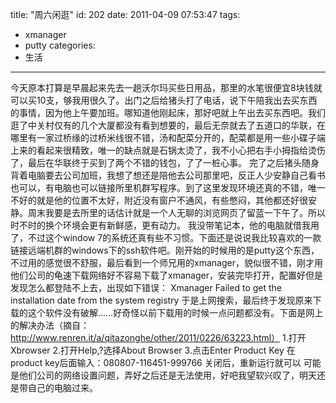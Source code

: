 title: "周六闲逛"
id: 202
date: 2011-04-09 07:53:47
tags: 
- xmanager
- putty
categories: 
- 生活
---

今天原本打算是早晨起来先去一趟沃尔玛买些日用品，那里的水笔很便宜8块钱就可以买10支，够我用很久了。出门之后给猪头打了电话，说下午陪我出去买东西的事情，因为他上午要加班。哪知道他刚起床，那好吧就上午出去买东西吧。我们逛了中关村仅有的几个大厦都没有看到想要的，最后无奈就去了五道口的华联，在哪里有一家过桥缘的过桥米线很不错，汤和配菜分开的，配菜都是用一些小碟子端上来的看起来很精致，唯一的缺点就是石锅太烫了，我不小心把右手小拇指给烫伤了，最后在华联终于买到了两个不错的钱包，了了一桩心事。 完了之后猪头随身背着电脑要去公司加班，我想了想还是陪他去公司那里吧，反正人少安静自己看书也可以，有电脑也可以链接所里机群写程序。到了这里发现环境还真的不错，唯一不好的就是他的位置不太好，附近没有窗户不通风，有些憋闷，其他都还好很安静。周末我要是去所里的话估计就是一个人无聊的浏览网页了留蓝一下午了。所以时不时的换个环境会更有新鲜感，更有动力。 我没带笔记本，他的电脑就借我用了，不过这个window 7的系统还真有些不习惯。下面还是说说我比较喜欢的一款链接远端机群的windows下的ssh软件吧。刚开始的时候用的是putty这个东西，不过用的感觉很不舒服，最后看到一个师兄用的xmanager，貌似很不错，刚才用他们公司的龟速下载网络好不容易下载了xmanager，安装完毕打开，配置好但是发现怎么都登陆不上去，出现如下错误： Xmanager Failed to get the installation date from the system registry 于是上网搜索，最后终于发现原来下载的这个软件没有破解……好奇怪以前下载用的时候一点问题都没有。下面是网上的解决办法（摘自：http://www.renren.it/a/qitazonghe/other/2011/0226/63223.html） 1.打开Xbrowser 2.打开Help,?选择About Browser 3.点击Enter Product Key 在product key后面输入：080807-116451-999766 关闭后，重新运行就可以 可能是他们公司的网络设置问题，弄好之后还是无法使用，好吧我望软兴叹了，明天还是带自己的电脑过来。
